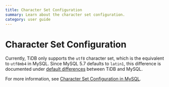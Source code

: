 ```yaml
---
title: Character Set Configuration
summary: Learn about the character set configuration.
category: user guide
---
```


# Character Set Configuration

Currently, TiDB only supports the `utf8` character set, which is the equivalent to `utf8mb4` in MySQL. Since MySQL 5.7 defaults to `latin1`, this difference is documented under [default differences](../sql/mysql-compatibility.md#default-differences) between TiDB and MySQL.

For more information, see [Character Set Configuration in MySQL](https://dev.mysql.com/doc/refman/5.7/en/charset-configuration.html).
